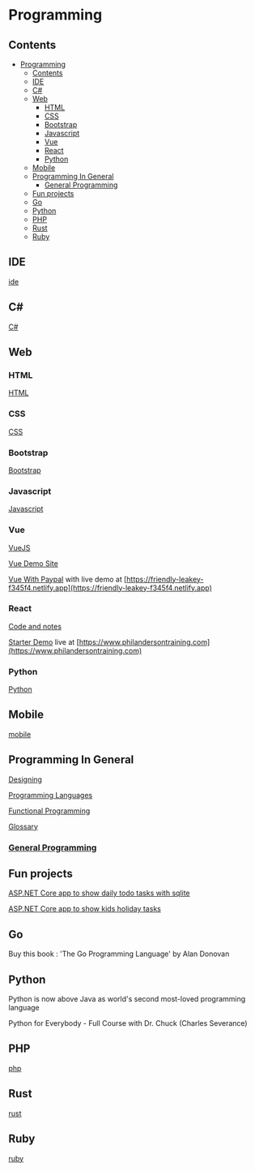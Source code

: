 # Programming

## Contents

- [Programming](#programming)
  - [Contents](#contents)
  - [IDE](#ide)
  - [C#](#c)
  - [Web](#web)
    - [HTML](#html)
    - [CSS](#css)
    - [Bootstrap](#bootstrap)
    - [Javascript](#javascript)
    - [Vue](#vue)
    - [React](#react)
    - [Python](#python)
  - [Mobile](#mobile)
  - [Programming In General](#programming-in-general)
    - [General Programming](#general-programming)
  - [Fun projects](#fun-projects)
  - [Go](#go)
  - [Python](#python-1)
  - [PHP](#php)
  - [Rust](#rust)
  - [Ruby](#ruby)

## IDE

[ide](ide.md)

## C#

[C#](https://github.com/philanderson888/c-sharp)

## Web

### HTML

[HTML](https://github.com/philanderson888/html-css-javascript)

### CSS

[CSS](https://github.com/philanderson888/html-css-javascript)

### Bootstrap

[Bootstrap](https://github.com/philanderson888/bootstrap)

### Javascript

[Javascript](https://github.com/philanderson888/javascript)

### Vue

[VueJS](https://github.com/philanderson888/vue)

[Vue Demo Site](https://github.com/philanderson888/vue-live)

[Vue With Paypal](https://github.com/philanderson888/vue-with-paypal-payment) with live demo at [https://friendly-leakey-f345f4.netlify.app](https://friendly-leakey-f345f4.netlify.app)

### React

[Code and notes](https://github.com/philanderson888/react)

[Starter Demo](https://github.com/philanderson888/gatsby-03) live at [https://www.philandersontraining.com](https://www.philandersontraining.com)

### Python

[Python](https://github.com/philanderson888/python)

## Mobile

[mobile](mobile.md)

## Programming In General

[Designing](designing.md)

[Programming Languages](programming.md)

[Functional Programming](functional-programming.md)

[Glossary](programming-glossary.md)

### [General Programming](https://github.com/philanderson888/programming)

## Fun projects

[ASP.NET Core app to show daily todo tasks with sqlite](https://github.com/philanderson888/tasks)

[ASP.NET Core app to show kids holiday tasks](https://github.com/philanderson888/kids-holiday-tasks)

## Go

Buy this book : 'The Go Programming Language' by Alan Donovan

## Python

Python is now above Java as world's second most-loved programming language

Python for Everybody - Full Course with Dr. Chuck (Charles Severance)

## PHP

[php](php.md)

## Rust

[rust](rust.md)

## Ruby

[ruby](ruby.md)